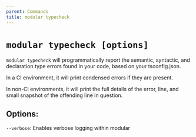 ```yaml
---
parent: Commands
title: modular typecheck
---
```


# `modular typecheck [options]`

`modular typecheck` will programmatically report the semantic, syntactic, and
declaration type errors found in your code, based on your tsconfig.json.

In a CI environment, it will print condensed errors if they are present.

In non-CI environments, it will print the full details of the error, line, and
small snapshot of the offending line in question.

## Options:

`--verbose`: Enables verbose logging within modular
